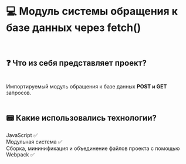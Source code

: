 <h1>💻 Модуль системы обращения к базе данных через <b>fetch()</b></h1> <br/>

<h2>❓ Что из себя представляет проект?</h2> <br/>
Импортируемый модуль обращения к базе данных <b>POST и GET</b> запросов.<br/> <br/>

<h2>📟 Какие использовались технологии?</h2>
JavaScript ✅ <br/>
Модульная система ✅ <br/>
Сборка, мининификация и объединение файлов проекта с помощью Webpack ✅
